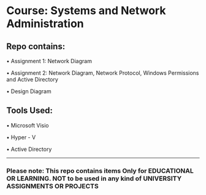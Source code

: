 <h1>Course: Systems and Network Administration </h1>

<h2>Repo contains:</h2>
<p>&bull; Assignment 1: Network Diagram</p>
<p>&bull; Assignment 2: Network Diagram, Network Protocol, Windows Permissions and Active Directory</p>
<p>&bull; Design Diagram</p>

<h2>Tools Used:</h2>
<p>&bull; Microsoft Visio</p>
<p>&bull; Hyper - V</p>
<p>&bull; Active Directory</p>

<hr>

<h3>Please note: This repo contains items Only for EDUCATIONAL OR LEARNING. NOT to be used in any kind of UNIVERSITY ASSIGNMENTS OR PROJECTS</h3>
